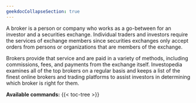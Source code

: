 ```yaml
---
geekdocCollapseSection: true
---
```


A broker is a person or company who works as a go-between for an investor and a securities exchange. Individual traders and investors require the services of exchange members since securities exchanges only accept orders from persons or organizations that are members of the exchange.

Brokers provide that service and are paid in a variety of methods, including commissions, fees, and payments from the exchange itself. Investopedia examines all of the top brokers on a regular basis and keeps a list of the finest online brokers and trading platforms to assist investors in determining which broker is right for them.

**Available commands:**
{{< toc-tree >}}
